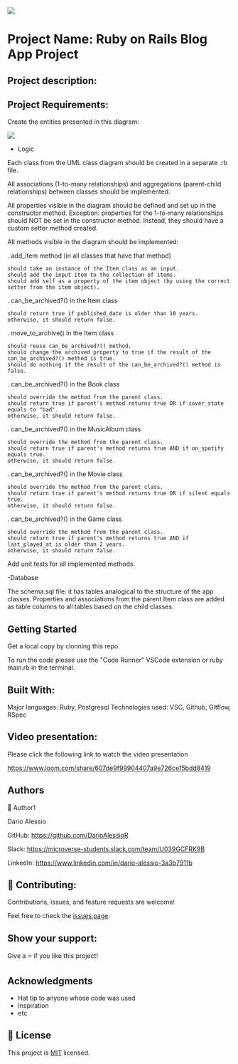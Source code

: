 ![](https://img.shields.io/badge/Microverse-blueviolet)

# Project Name: Ruby on Rails Blog App Project

## Project description:


## Project Requirements:
Create the entities presented in this diagram:

![](images/uml_diagram.png)

- Logic

Each class from the UML class diagram should be created in a separate .rb file.

All associations (1-to-many relationships) and aggregations (parent-child relationships) between classes should be implemented.

All properties visible in the diagram should be defined and set up in the constructor method. Exception: properties for the 1-to-many relationships should NOT be set in the constructor method. Instead, they should have a custom setter method created.

All methods visible in the diagram should be implemented:

. add_item method (in all classes that have that method)

    should take an instance of the Item class as an input.
    should add the input item to the collection of items.
    should add self as a property of the item object (by using the correct setter from the item object).

. can_be_archived?() in the Item class

    should return true if published_date is older than 10 years.
    otherwise, it should return false.

. move_to_archive() in the Item class

    should reuse can_be_archived?() method.
    should change the archived property to true if the result of the can_be_archived?() method is true.
    should do nothing if the result of the can_be_archived?() method is false.

. can_be_archived?() in the Book class

    should override the method from the parent class.
    should return true if parent's method returns true OR if cover_state equals to "bad".
    otherwise, it should return false.

. can_be_archived?() in the MusicAlbum class

    should override the method from the parent class.
    should return true if parent's method returns true AND if on_spotify equals true.
    otherwise, it should return false.

. can_be_archived?() in the Movie class

    should override the method from the parent class.
    should return true if parent's method returns true OR if silent equals true.
    otherwise, it should return false.

. can_be_archived?() in the Game class

    should override the method from the parent class.
    should return true if parent's method returns true AND if last_played_at is older than 2 years.
    otherwise, it should return false.


Add unit tests for all implemented methods.

-Database

The schema.sql file: it has tables analogical to the structure of the app classes. Properties and associations from the parent Item class are added as table columns to all tables based on the child classes.

## Getting Started

Get a local copy by clonning this repo.

To run the code please use the "Code Runner" VSCode extension or
ruby main.rb in the terminal.

## Built With:
Major languages: Ruby, Postgresql
Technologies used: VSC, Github, Gitflow, RSpec

## Video presentation:

Please click the following link to watch the video presentation

https://www.loom.com/share/607de9f99904407a9e726ce15bdd8419

##  Authors
👤 Author1

Dario Alessio

GitHub: https://github.com/DarioAlessioR

Slack: https://microverse-students.slack.com/team/U039GCFRK9B

LinkedIn: https://www.linkedin.com/in/dario-alessio-3a3b7911b

## 🤝 Contributing:

Contributions, issues, and feature requests are welcome!

Feel free to check the [issues page](../../issues/).

## Show your support:

Give a ⭐️ if you like this project!

## Acknowledgments

- Hat tip to anyone whose code was used
- Inspiration
- etc

## 📝 License

This project is [MIT](./LICENSE.md) licensed.